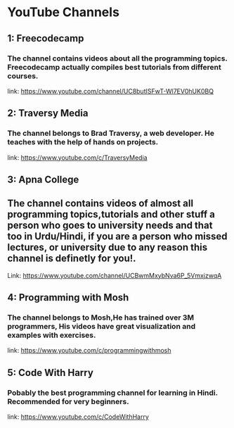 # YouTube Channels

## 1: Freecodecamp
### The channel contains videos about all the programming topics. Freecodecamp actually compiles best tutorials from different courses.
link: https://www.youtube.com/channel/UC8butISFwT-Wl7EV0hUK0BQ

## 2: Traversy Media
### The channel belongs to Brad Traversy, a web developer. He teaches with the help of hands on projects.
link: https://www.youtube.com/c/TraversyMedia

## 3: Apna College
## The channel contains videos of almost all programming topics,tutorials and other stuff a person who goes to university needs and that too in Urdu/Hindi, if you are a person who missed lectures, or university due to any reason this channel is definetly for you!.
Link: https://www.youtube.com/channel/UCBwmMxybNva6P_5VmxjzwqA

## 4: Programming with Mosh
### The channel belongs to Mosh,He has trained over 3M programmers, His videos have great visualization and examples with exercises.
link: https://www.youtube.com/c/programmingwithmosh


## 5: Code With Harry
### Pobably the best programming channel for learning in Hindi. Recommended for very beginners.
link: https://www.youtube.com/c/CodeWithHarry


